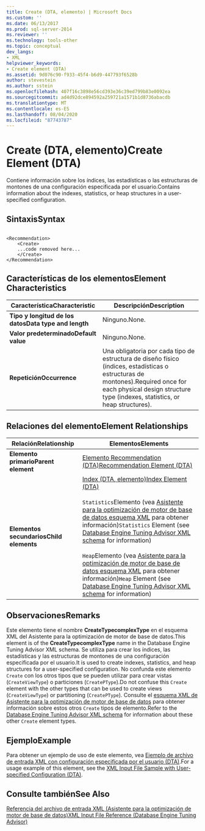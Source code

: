 ```yaml
---
title: Create (DTA, elemento) | Microsoft Docs
ms.custom: ''
ms.date: 06/13/2017
ms.prod: sql-server-2014
ms.reviewer: ''
ms.technology: tools-other
ms.topic: conceptual
dev_langs:
- XML
helpviewer_keywords:
- Create element (DTA)
ms.assetid: 9d076c90-f933-45f4-b6d9-447793f6528b
author: stevestein
ms.author: sstein
ms.openlocfilehash: 407f16c3898e56cd393e36c39ed799b83e0092ea
ms.sourcegitcommit: ad4d92dce894592a259721a1571b1d8736abacdb
ms.translationtype: MT
ms.contentlocale: es-ES
ms.lasthandoff: 08/04/2020
ms.locfileid: "87743787"
---
```

# <a name="create-element-dta"></a><span data-ttu-id="74eb3-102">Create (DTA, elemento)</span><span class="sxs-lookup"><span data-stu-id="74eb3-102">Create Element (DTA)</span></span>
  <span data-ttu-id="74eb3-103">Contiene información sobre los índices, las estadísticas o las estructuras de montones de una configuración especificada por el usuario.</span><span class="sxs-lookup"><span data-stu-id="74eb3-103">Contains information about the indexes, statistics, or heap structures in a user-specified configuration.</span></span>  
  
## <a name="syntax"></a><span data-ttu-id="74eb3-104">Sintaxis</span><span class="sxs-lookup"><span data-stu-id="74eb3-104">Syntax</span></span>  
  
```  
  
<Recommendation>  
    <Create>  
    ...code removed here...  
    </Create>  
</Recommendation>  
```  
  
## <a name="element-characteristics"></a><span data-ttu-id="74eb3-105">Características de los elementos</span><span class="sxs-lookup"><span data-stu-id="74eb3-105">Element Characteristics</span></span>  
  
|<span data-ttu-id="74eb3-106">Característica</span><span class="sxs-lookup"><span data-stu-id="74eb3-106">Characteristic</span></span>|<span data-ttu-id="74eb3-107">Descripción</span><span class="sxs-lookup"><span data-stu-id="74eb3-107">Description</span></span>|  
|--------------------|-----------------|  
|<span data-ttu-id="74eb3-108">**Tipo y longitud de los datos**</span><span class="sxs-lookup"><span data-stu-id="74eb3-108">**Data type and length**</span></span>|<span data-ttu-id="74eb3-109">Ninguno.</span><span class="sxs-lookup"><span data-stu-id="74eb3-109">None.</span></span>|  
|<span data-ttu-id="74eb3-110">**Valor predeterminado**</span><span class="sxs-lookup"><span data-stu-id="74eb3-110">**Default value**</span></span>|<span data-ttu-id="74eb3-111">Ninguno.</span><span class="sxs-lookup"><span data-stu-id="74eb3-111">None.</span></span>|  
|<span data-ttu-id="74eb3-112">**Repetición**</span><span class="sxs-lookup"><span data-stu-id="74eb3-112">**Occurrence**</span></span>|<span data-ttu-id="74eb3-113">Una obligatoria por cada tipo de estructura de diseño físico (índices, estadísticas o estructuras de montones).</span><span class="sxs-lookup"><span data-stu-id="74eb3-113">Required once for each physical design structure type (indexes, statistics, or heap structures).</span></span>|  
  
## <a name="element-relationships"></a><span data-ttu-id="74eb3-114">Relaciones del elemento</span><span class="sxs-lookup"><span data-stu-id="74eb3-114">Element Relationships</span></span>  
  
|<span data-ttu-id="74eb3-115">Relación</span><span class="sxs-lookup"><span data-stu-id="74eb3-115">Relationship</span></span>|<span data-ttu-id="74eb3-116">Elementos</span><span class="sxs-lookup"><span data-stu-id="74eb3-116">Elements</span></span>|  
|------------------|--------------|  
|<span data-ttu-id="74eb3-117">**Elemento primario**</span><span class="sxs-lookup"><span data-stu-id="74eb3-117">**Parent element**</span></span>|[<span data-ttu-id="74eb3-118">Elemento Recommendation &#40;DTA&#41;</span><span class="sxs-lookup"><span data-stu-id="74eb3-118">Recommendation Element &#40;DTA&#41;</span></span>](recommendation-element-dta.md)|  
|<span data-ttu-id="74eb3-119">**Elementos secundarios**</span><span class="sxs-lookup"><span data-stu-id="74eb3-119">**Child elements**</span></span>|[<span data-ttu-id="74eb3-120">Index &#40;DTA, elemento&#41;</span><span class="sxs-lookup"><span data-stu-id="74eb3-120">Index Element &#40;DTA&#41;</span></span>](index-element-dta.md)<br /><br /> <span data-ttu-id="74eb3-121">`Statistics`Elemento (vea [Asistente para la optimización de motor de base de datos esquema XML](https://schemas.microsoft.com/sqlserver/) para obtener información)</span><span class="sxs-lookup"><span data-stu-id="74eb3-121">`Statistics` Element (see [Database Engine Tuning Advisor XML schema](https://schemas.microsoft.com/sqlserver/) for information)</span></span><br /><br /> <span data-ttu-id="74eb3-122">`Heap`Elemento (vea [Asistente para la optimización de motor de base de datos esquema XML](https://schemas.microsoft.com/sqlserver/) para obtener información)</span><span class="sxs-lookup"><span data-stu-id="74eb3-122">`Heap` Element (see [Database Engine Tuning Advisor XML schema](https://schemas.microsoft.com/sqlserver/) for information)</span></span>|  
  
## <a name="remarks"></a><span data-ttu-id="74eb3-123">Observaciones</span><span class="sxs-lookup"><span data-stu-id="74eb3-123">Remarks</span></span>  
 <span data-ttu-id="74eb3-124">Este elemento tiene el nombre **CreateTypecomplexType** en el esquema XML del Asistente para la optimización de motor de base de datos.</span><span class="sxs-lookup"><span data-stu-id="74eb3-124">This element is of the **CreateTypecomplexType** name in the Database Engine Tuning Advisor XML schema.</span></span> <span data-ttu-id="74eb3-125">Se utiliza para crear los índices, las estadísticas y las estructuras de montones de una configuración especificada por el usuario.</span><span class="sxs-lookup"><span data-stu-id="74eb3-125">It is used to create indexes, statistics, and heap structures for a user-specified configuration.</span></span> <span data-ttu-id="74eb3-126">No confunda este elemento `Create` con los otros tipos que se pueden utilizar para crear vistas (`CreateViewType`) o particiones (`CreatePType`).</span><span class="sxs-lookup"><span data-stu-id="74eb3-126">Do not confuse this `Create` element with the other types that can be used to create views (`CreateViewType`) or partitioning (`CreatePType`).</span></span> <span data-ttu-id="74eb3-127">Consulte el [esquema XML de Asistente para la optimización de motor de base de datos](https://schemas.microsoft.com/sqlserver/) para obtener información sobre estos otros `Create` tipos de elemento.</span><span class="sxs-lookup"><span data-stu-id="74eb3-127">Refer to the [Database Engine Tuning Advisor XML schema](https://schemas.microsoft.com/sqlserver/) for information about these other `Create` element types.</span></span>  
  
## <a name="example"></a><span data-ttu-id="74eb3-128">Ejemplo</span><span class="sxs-lookup"><span data-stu-id="74eb3-128">Example</span></span>  
 <span data-ttu-id="74eb3-129">Para obtener un ejemplo de uso de este elemento, vea [Ejemplo de archivo de entrada XML con configuración especificada por el usuario &#40;DTA&#41;](xml-input-file-sample-with-user-specified-configuration-dta.md).</span><span class="sxs-lookup"><span data-stu-id="74eb3-129">For a usage example of this element, see the [XML Input File Sample with User-specified Configuration &#40;DTA&#41;](xml-input-file-sample-with-user-specified-configuration-dta.md).</span></span>  
  
## <a name="see-also"></a><span data-ttu-id="74eb3-130">Consulte también</span><span class="sxs-lookup"><span data-stu-id="74eb3-130">See Also</span></span>  
 [<span data-ttu-id="74eb3-131">Referencia del archivo de entrada XML &#40;Asistente para la optimización de motor de base de datos&#41;</span><span class="sxs-lookup"><span data-stu-id="74eb3-131">XML Input File Reference &#40;Database Engine Tuning Advisor&#41;</span></span>](xml-input-file-reference-database-engine-tuning-advisor.md)  
  
  
